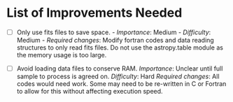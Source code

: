# List of Improvements Needed

- [ ] Only use fits files to save space.
      - *Importance*: Medium
      - *Difficulty*: Medium
      - *Required changes*: Modify fortran codes and data reading structures to only read fits files. Do not use the astropy.table module as the memory usage is too large.

- [ ] Avoid loading data files to conserve RAM. 
        *Importance*: Unclear until full sample to process is agreed on.
        *Difficulty*: Hard
        *Required changes*: All codes would need work. Some may need to be re-written in C or Fortran to allow for this without affecting execution speed.
        